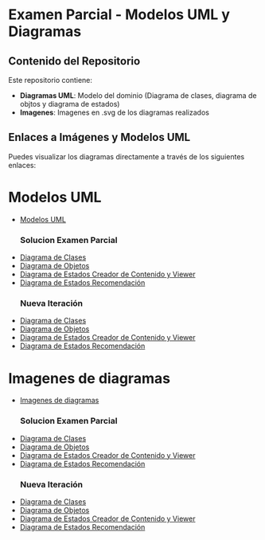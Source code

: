 # Examen Parcial - Modelos UML y Diagramas


## Contenido del Repositorio

Este repositorio contiene:

- **Diagramas UML**: Modelo del dominio (Diagrama de clases, diagrama de objtos y diagrama de estados)
- **Imagenes**: Imagenes en .svg de los diagramas realizados

## Enlaces a Imágenes y Modelos UML

Puedes visualizar los diagramas directamente a través de los siguientes enlaces:
# **Modelos UML**
- [Modelos UML](https://github.com/Ingenieria-Informatica-UNEATLANTICO/app-actividad-post-parcial-celiabecerril/blob/main/modelosUML/README.md)
    ### **Solucion Examen Parcial**
- [Diagrama de Clases](modelosUML/MdD1-Ddc.puml)
- [Diagrama de Objetos](modelosUML/MdD1-DdO.puml)
- [Diagrama de Estados Creador de Contenido y Viewer](modelosUML/MdD1-DdE-CreadorContenidoViewer.puml)
- [Diagrama de Estados Recomendación](modelosUML/MdD1-DdE-Recomendacion.puml)
    ### **Nueva Iteración**
- [Diagrama de Clases](modelosUML/MdD2-DdC.puml)
- [Diagrama de Objetos](modelosUML/MdD2-DdO.puml)
- [Diagrama de Estados Creador de Contenido y Viewer](modelosUML/MdD2-DdE-CreadoryViewer.puml)
- [Diagrama de Estados Recomendación](modelosUML/MdD2-DdE-Recomendacion.puml)

# **Imagenes de diagramas**
- [Imagenes de diagramas](https://github.com/Ingenieria-Informatica-UNEATLANTICO/app-actividad-post-parcial-celiabecerril/blob/main/modelosUML/README.md)
    ### **Solucion Examen Parcial**
- [Diagrama de Clases](images/DiagramaClases.svg)
- [Diagrama de Objetos](images/DiagramaObjetos.svg)
- [Diagrama de Estados Creador de Contenido y Viewer](images/DiagramaEstadosCreador.svg)
- [Diagrama de Estados Recomendación](images/DiagramaEstados-Recomendacion1.svg)
    ### **Nueva Iteración**
- [Diagrama de Clases](images/DiagramaClases2.svg)
- [Diagrama de Objetos](modelosUML/MdD2-DdO.puml)
- [Diagrama de Estados Creador de Contenido y Viewer](images/DiagramaEstadosCreadoryViewer2.svg)
- [Diagrama de Estados Recomendación](images/DiagramaEstadosRecomendacion2.svg)

